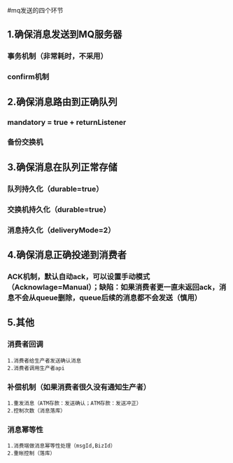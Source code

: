 #mq发送的四个环节

## 1.确保消息发送到MQ服务器
### 事务机制（非常耗时，不采用）
### confirm机制

## 2.确保消息路由到正确队列
### mandatory = true + returnListener
### 备份交换机

## 3.确保消息在队列正常存储
### 队列持久化（durable=true）
### 交换机持久化（durable=true）
### 消息持久化（deliveryMode=2）

## 4.确保消息正确投递到消费者
### ACK机制，默认自动ack，可以设置手动模式（Acknowlage=Manual）；缺陷：如果消费者更一直未返回ack，消息不会从queue删除，queue后续的消息都不会发送（慎用）

## 5.其他
### 消费者回调
    1.消费者给生产者发送确认消息
    2.消费者调用生产者api
### 补偿机制（如果消费者很久没有通知生产者）
    1.重发消息（ATM存款：发送确认；ATM存款：发送冲正）
    2.控制次数（消息落库）
### 消息幂等性
    1.消费端做消息幂等性处理（msgId,BizId）
    2.重帐控制（落库）